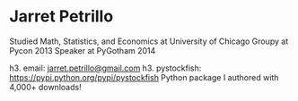 Jarret Petrillo
==============

Studied Math, Statistics, and Economics at University of Chicago
Groupy at Pycon 2013
Speaker at PyGotham 2014

h3. email: jarret.petrillo@gmail.com
h3. pystockfish: https://pypi.python.org/pypi/pystockfish
Python package I authored with 4,000+ downloads!

